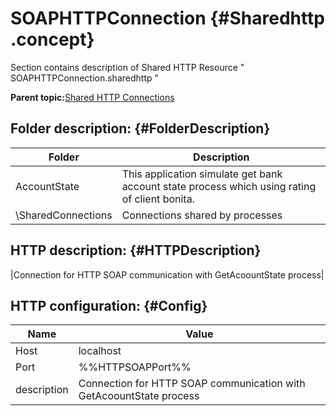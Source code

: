 # SOAPHTTPConnection {#Sharedhttp .concept}

Section contains description of Shared HTTP Resource " SOAPHTTPConnection.sharedhttp "

**Parent topic:**[Shared HTTP Connections](../../../../../../modules/demo_Enterprise/dita/projects/AccountState/common/sharedhttp.md)

## Folder description: {#FolderDescription}

|Folder|Description|
|------|-----------|
|AccountState|This application simulate get bank account state process which using rating of client bonita.|
|\\SharedConnections|Connections shared by processes|

## HTTP description: {#HTTPDescription}

|Connection for HTTP SOAP communication with GetAcoountState process|

## HTTP configuration: {#Config}

|Name|Value|
|----|-----|
|Host|localhost|
|Port|%%HTTPSOAPPort%%|
|description|Connection for HTTP SOAP communication with GetAcoountState process|

